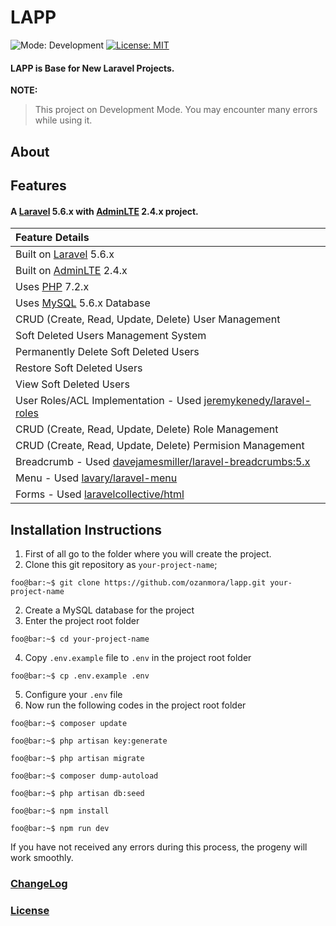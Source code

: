 # LAPP
![Mode: Development](https://img.shields.io/badge/Mode-Development-red.svg)
[![License: MIT](https://img.shields.io/badge/License-MIT-yellow.svg)](https://opensource.org/licenses/MIT)

#### LAPP is Base for New Laravel Projects.

**NOTE:**
> This project on Development Mode. You may encounter many errors while using it.

## About

## Features
#### A [Laravel](http://laravel.com/) 5.6.x with [AdminLTE](https://adminlte.io) 2.4.x project.

| Feature Details  |
| :------------ |
|Built on [Laravel](http://laravel.com/) 5.6.x|
|Built on [AdminLTE](https://adminlte.io) 2.4.x|
|Uses [PHP](https://php.net) 7.2.x|
|Uses [MySQL](https://github.com/mysql) 5.6.x Database|
|CRUD (Create, Read, Update, Delete) User Management|
|Soft Deleted Users Management System|
|Permanently Delete Soft Deleted Users|
|Restore Soft Deleted Users|
|View Soft Deleted Users|
|User Roles/ACL Implementation - Used [jeremykenedy/laravel-roles](https://github.com/jeremykenedy/laravel-roles)|
|CRUD (Create, Read, Update, Delete) Role Management|
|CRUD (Create, Read, Update, Delete) Permision Management|
|Breadcrumb - Used [davejamesmiller/laravel-breadcrumbs:5.x](https://github.com/davejamesmiller/laravel-breadcrumbs)|
|Menu - Used [lavary/laravel-menu](https://github.com/lavary/laravel-menu)|
|Forms - Used [laravelcollective/html](https://laravelcollective.com/docs/master/html)|

## Installation Instructions
1. First of all go to the folder where you will create the project.
2. Clone this git repository as `your-project-name`;
```console
foo@bar:~$ git clone https://github.com/ozanmora/lapp.git your-project-name
```
2. Create a MySQL database for the project
3. Enter the project root folder
```console
foo@bar:~$ cd your-project-name
```
4. Copy `.env.example` file to `.env` in the project root folder
```console
foo@bar:~$ cp .env.example .env
```
5. Configure your `.env` file
6. Now run the following codes in the project root folder
```console
foo@bar:~$ composer update
```
```console
foo@bar:~$ php artisan key:generate
```
```console
foo@bar:~$ php artisan migrate
```
```console
foo@bar:~$ composer dump-autoload
```
```console
foo@bar:~$ php artisan db:seed
```
```console
foo@bar:~$ npm install
```
```console
foo@bar:~$ npm run dev
```
If you have not received any errors during this process, the progeny will work smoothly.

### [ChangeLog](https://github.com/ozanmora/lapp/blob/master/README.md)
### [License](https://github.com/ozanmora/lapp/blob/master/LICENSE)

